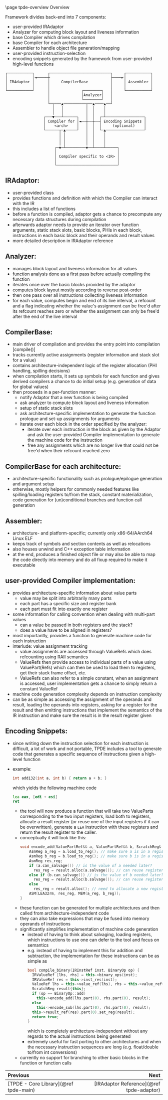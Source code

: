 \page tpde-overview Overview

Framework divides back-end into 7 components:
- user-provided IRAdaptor
- Analyzer for computing block layout and liveness information
- base Compiler which drives compilation
- base Compiler for each architecture
- Assembler to handle object file generation/mapping
- user-provided instruction-selection
- encoding snippets generated by the framework from user-provided high-level functions

```
┌───────────┐      ┌───────────────────────────┐     ┌───────────┐
│           │◄─────┼                           ├────►│           │
│ IRAdaptor │      │     CompilerBase          │     │ Assembler │
│           │      │                           │     │           │
└───────────┘      │              ┌────────┐   │     └───────────┘
                   │              │Analyzer│   │                  
                   │              └────────┘   │                  
                   └─┬───▲──────────┬──▲────▲──┘                  
                     │   │          │  │    │                     
                     │   │          │  │    │                     
                 ┌───▼───┴──────┐   │  │  ┌─┴─────────────────┐   
                 │ Compiler for │◄──┼──┼──┤ Encoding Snippets │   
                 │    <arch>    │   │  │  │     (optional)    │   
                 └──────┬─▲─────┘   │  │  └─▲─────────────────┘   
                        │ │         │  │    │                     
                        │ │         │  │    │                     
                        │ │         │  │    │                     
                      ┌─▼─┴─────────▼──┴────┴─────┐               
                      │                           │               
                      │ Compiler specific to <IR> │               
                      │                           │               
                      └───────────────────────────┘                  
```

## IRAdaptor:
- user-provided class
- provides functions and definition with which the Compiler can interact with the IR
- this includes a list of functions
- before a function is compiled, adaptor gets a chance to precompute any necessary data structures during compilation
- afterwards adaptor needs to provide an iterator over function arguments, static stack slots,
  basic blocks, PHIs in each block, instructions in each basic block and their operands and result values
- more detailed description in IRAdaptor reference

## Analyzer:
- manages block layout and liveness information for all values
- function analysis done as a first pass before actually compiling the function
- iterates once over the basic blocks provided by the adaptor
- computes block layout mostly according to reverse post-order
- then one pass over all instructions collecting liveness information
- for each value, computes begin and end of its live interval, a refcount and a flag
  indicating whether the value's assignment can be free'd after its refcount reaches zero or whether
  the assignment can only be free'd after the end of the live interval

## CompilerBase:
- main driver of compilation and provides the entry point into compilation [compile()]
- tracks currently active assignments (register information and stack slot for a value)
- contains architecture-independent logic of the register allocation (PHI handling, spilling decisions)
- when compilation starts, it sets up symbols for each function and gives derived compilers a chance to do
  initial setup (e.g. generation of data for global values)
- then proceeds in a per-function manner:
  - notify Adaptor that a new function is being compiled
  - ask analyzer to compute block layout and liveness information
  - setup of static stack slots
  - ask architecture-specific implementation to generate the function prologue and set-up assignments
    for arguments
  - iterate over each block in the order specified by the analyzer:
    - iterate over each instruction in the block as given by the Adaptor and ask the user-provided
	  Compiler implementation to generate the machine code for the instruction
	- free any assignments which are no longer live that could not be free'd when their refcount reached zero

## CompilerBase for each architecture:
- architecture-specific functionality such as prologue/epilogue generation and argument setup
- otherwise, mostly helpers for commonly needed features like spilling/loading registers to/from the stack,
  constant materialization, code generation for (un)conditional branches
  and function call generation
  
## Assembler:
- architecture- and platform-specific; currently only x86-64/AArch64 Linux ELF
- keeps track of symbols and section contents as well as relocations
- also houses unwind and C++ exception table information
- at the end, produces a finished object file or may also be able to map the code 
  directly into memory and do all fixup required to make it executable
 
 
## user-provided Compiler implementation:
- provides architecture-specific information about value parts
  - value may be split into arbitrarily many parts
  - each part has a specific size and register bank
  - each part must fit into exactly one register
- some information for calling convention when dealing with multi-part values
  - can a value be passed in both registers and the stack?
  - does a value have to be aligned in registers?
- most importantly, provides a function to generate machine code for each instruction
- interlude: value assignment tracking
  - value assignments are accessed through ValueRefs which does refcounting using RAII semantics
  - ValueRefs then provide access to individual parts of a value using ValuePart(Refs)
    which can then be used to load them to registers, get their stack frame offset, etc.
  - ValueRefs can also refer to a simple constant, when an assignment is accessed,
    user implementation gets a chance to simply return a constant ValueRef
- machine code generation complexity depends on instruction complexity
- can be as simple as accessing the assignment of the operands and result, loading the operands
  into registers, asking for a register for the result and then emitting instructions
  that implement the semantics of the IR instruction and make sure the result is in the result register
  given
  
## Encoding Snippets:
- since writing down the instruction selection for each instruction is difficult, a lot of work
  and not portable, TPDE includes a tool to generate code that generates a specific sequence of
  instructions given a high-level function
  
- example:
  ```c
  int addi32(int a, int b) { return a + b; }
  ```
  which yields the following machine code
  ```asm
  lea eax, [edi + esi]
  ret
  ```
  
  - the tool will now produce a function that will take two ValueParts corresponding to the two input registers,
    load both to registers, allocate a result register (or reuse one of the input registers if it can be overwritten),
	generate a `LEA` instruction with these registers and return the result register to the caller.
  - conceptually it will look like this:
    ```cpp
	void encode_add(ValuePartRef&& a, ValuePartRef&& b, ScratchReg& result) {
	    AsmReg a_reg = a.load_to_reg(); // make sure a is in a register
		AsmReg b_reg = b.load_to_reg(); // make sure b is in a register
		AsmReg res_reg;
		if (a.can_salvage()) // is the value of a needed later?
		  res_reg = result.alloc(a.salvage()); // can reuse register of a
		else if (b.can_salvage()) // is the value of b needed later?
		  res_reg = result.alloc(b.salvage()); // can reuse register of b
		else
		  res_reg = result.alloc(); // need to allocate a new register
		ASM(LEA32rm, res_reg, MEM(a_reg, b_reg));
	}
	```
  - these function can be generated for multiple architectures and then called from architecture-independent code
  - they can also take expressions that may be fused into memory operands of instructions
  - significantly simplifies implementation of machine code generation
    - instead of having to think about salvaging, loading registers, which instructions to use
	  one can defer to the tool and focus on semantics
	- e.g. instead of having to implement this for addition and subtraction, the implementation
	  for these instructions can be as simple as
	  ```cpp
	  bool compile_binary(IRInstRef inst, BinaryOp op) {
	    IRValueRef [lhs, rhs] = this->binary_ops(inst);
		IRValueRef res = this->inst_res(inst);
		ValueRef lhs = this->value_ref(lhs), rhs = this->value_ref(rhs);
		ScratchReg result{this};
		if (op == BinaryOp::add)
		  this->encode_add(lhs.part(0), rhs.part(0), result);
		else
		  this->encode_sub(lhs.part(0), rhs.part(0), result);
		this->result_ref(res).part(0).set_reg(result);
		return true;
	  }
	  ```
	  which is completely architecture-independent without any regards to the actual instructions
	  being generated
	- extremely useful for fast porting to other architectures and when
	  the necessary instruction sequences are long (e.g. float/double to/from int conversions)
  - currently no support for branching to other basic blocks in the function
	  or function calls
  

<div class="section_buttons">
 
| Previous          |                              Next |
|:------------------|----------------------------------:|
| [TPDE - Core Library](@ref tpde-main) | [IRAdaptor Reference](@ref tpde-adaptor) |
 
</div>

